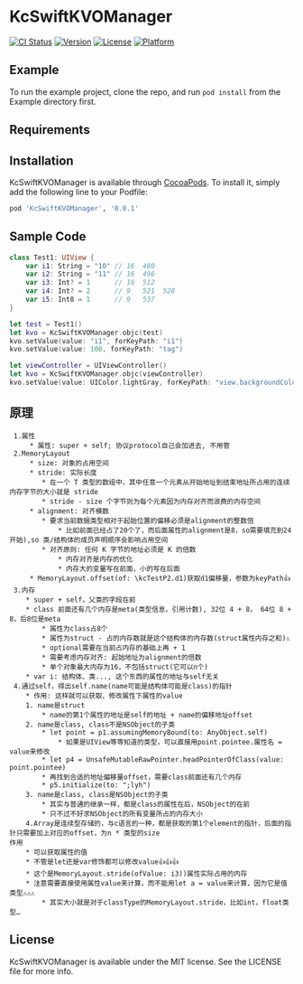 # KcSwiftKVOManager

[![CI Status](https://img.shields.io/travis/zhangjie/KcSwiftKVOManager.svg?style=flat)](https://travis-ci.org/zhangjie/KcSwiftKVOManager)
[![Version](https://img.shields.io/cocoapods/v/KcSwiftKVOManager.svg?style=flat)](https://cocoapods.org/pods/KcSwiftKVOManager)
[![License](https://img.shields.io/cocoapods/l/KcSwiftKVOManager.svg?style=flat)](https://cocoapods.org/pods/KcSwiftKVOManager)
[![Platform](https://img.shields.io/cocoapods/p/KcSwiftKVOManager.svg?style=flat)](https://cocoapods.org/pods/KcSwiftKVOManager)

## Example

To run the example project, clone the repo, and run `pod install` from the Example directory first.

## Requirements

## Installation

KcSwiftKVOManager is available through [CocoaPods](https://cocoapods.org). To install
it, simply add the following line to your Podfile:

```ruby
pod 'KcSwiftKVOManager', '0.0.1'
```

## Sample Code

```swift
class Test1: UIView {
    var i1: String = "10" // 16  480
    var i2: String = "11" // 16  496
    var i3: Int? = 1      // 16  512
    var i4: Int? = 2      // 9   521  528
    var i5: Int8 = 1      // 9   537
}

let test = Test1()
let kvo = KcSwiftKVOManager.objc(test)
kvo.setValue(value: "i1", forKeyPath: "i1")
kvo.setValue(value: 100, forKeyPath: "tag")
```

```swift
let viewController = UIViewController()
let kvo = KcSwiftKVOManager.objc(viewController)
kvo.setValue(value: UIColor.lightGray, forKeyPath: "view.backgroundColor")
```

## 原理
```
 1.属性
     * 属性: super + self; 协议protocol自己会加进去, 不用管
 2.MemoryLayout
     * size: 对象的占用空间
     * stride: 实际长度
        * 在一个 T 类型的数组中，其中任意一个元素从开始地址到结束地址所占用的连续内存字节的大小就是 stride
        * stride - size 个字节则为每个元素因为内存对齐而浪费的内存空间
     * alignment: 对齐模数 
        * 要求当前数据类型相对于起始位置的偏移必须是alignment的整数倍
        	* 比如前面已经占了20个了，而后面属性的alignment是8，so需要填充到24开始),so 类/结构体的成员声明顺序会影响占用空间
        * 对齐原则: 任何 K 字节的地址必须是 K 的倍数
        	* 内存对齐是内存的优化
        	* 内存大的变量写在前面，小的写在后面
     * MemoryLayout.offset(of: \kcTestP2.d1)获取d1偏移量，参数为keyPath👍
 3.内存
    * super + self，父类的字段在前
    * class 前面还有几个内存是meta(类型信息，引用计数), 32位 4 + 8， 64位 8 + 8，后8位是meta
        * 属性为class占8个
        * 属性为struct - 占的内存数就是这个结构体的内存数(struct属性内存之和)⚠️
        * optional需要在当前占内存的基础上再 + 1
        * 需要考虑内存对齐: 起始地址为alignment的倍数
        * 单个对象最大内存为16，不包括struct(它可以n个)
    * var i: 结构体、类..., 这个东西的属性的地址与self无关
 4.通过self，得出self.name(name可能是结构体可能是class)的指针
    * 作用: 这样就可以获取、修改属性下属性的value
    1. name是struct
        * name的第1个属性的地址是self的地址 + name的偏移地址offset
    2. name是class, class不是NSObject的子类
        * let point = p1.assumingMemoryBound(to: AnyObject.self)
            * 如果是UIView等等知道的类型，可以直接用point.pointee.属性名 = value来修改
        * let p4 = UnsafeMutableRawPointer.headPointerOfClass(value: point.pointee)
        * 再找到合适的地址偏移量offset，需要class前面还有几个内存
        * p5.initialize(to: ";lyh")
    3. name是class, class是NSObject的子类
        * 其实与普通的继承一样，都是class的属性在后，NSObject的在前
        * 只不过不好求NSObject的所有变量所占的内存大小
    4.Array是连续型存储的，与c语言的一种，都是获取的第1个element的指针，后面的指针只需要加上对应的offset，为n * 类型的size
作用
    * 可以获取属性的值
    * 不管是let还是var修饰都可以修改value👍👍👍
    * 这个是MemoryLayout.stride(ofValue: i3))属性实际占用的内存
	* 注意需要直接使用属性value来计算，而不能用let a = value来计算，因为它是值类型⚠️⚠️⚠️
    	* 其实大小就是对于classType的MemoryLayout.stride，比如int，float类型…
```


## License

KcSwiftKVOManager is available under the MIT license. See the LICENSE file for more info.

